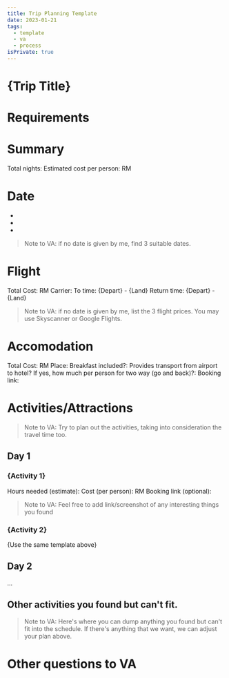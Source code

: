 ```yaml
---
title: Trip Planning Template
date: 2023-01-21
tags:
  - template
  - va
  - process
isPrivate: true
---
```


# {Trip Title}

# Requirements

# Summary

Total nights:
Estimated cost per person: RM

# Date

-
-
-

> Note to VA: if no date is given by me, find 3 suitable dates.

# Flight

Total Cost: RM
Carrier:
To time: {Depart} - {Land}
Return time: {Depart} - {Land}

> Note to VA: if no date is given by me, list the 3 flight prices. You may use Skyscanner or Google Flights.

# Accomodation

Total Cost: RM
Place:
Breakfast included?:
Provides transport from airport to hotel? If yes, how much per person for two way (go and back)?:
Booking link:

# Activities/Attractions

> Note to VA: Try to plan out the activities, taking into consideration the travel time too.

## Day 1

### {Activity 1}

Hours needed (estimate):
Cost (per person): RM
Booking link (optional):

> Note to VA: Feel free to add link/screenshot of any interesting things you found

### {Activity 2}

{Use the same template above}

## Day 2

...

## Other activities you found but can't fit.

> Note to VA: Here's where you can dump anything you found but can't fit into the schedule. If there's anything that we want, we can adjust your plan above.

# Other questions to VA
